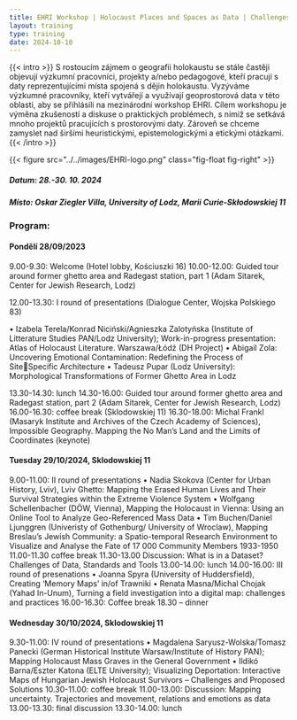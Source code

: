 ```yaml
---
title: EHRI Workshop | Holocaust Places and Spaces as Data | Challenges and Best Practices
layout: training
type: training
date: 2024-10-10
---
```


{{< intro >}}
S rostoucím zájmem o geografii holokaustu se stále častěji objevují výzkumní pracovníci, projekty a/nebo pedagogové, kteří pracují s daty reprezentujícími místa spojená s dějin holokaustu. Vyzýváme výzkumné pracovníky, kteří vytvářejí a využívají geoprostorová data v této oblasti, aby se přihlásili na mezinárodní workshop EHRI. Cílem workshopu je výměna zkušeností a diskuse o praktických problémech, s nimiž se setkává mnoho projektů pracujících s prostorovými daty. Zároveň se chceme zamyslet nad širšími heuristickými, epistemologickými a etickými otázkami.
{{< /intro >}}

{{< figure src="../../images/EHRI-logo.png" class="fig-float fig-right" >}}

##### Datum: 28.-30. 10. 2024
##### Místo: Oskar Ziegler Villa, University of Lodz, Marii Curie-Skłodowskiej 11

### Program:

#### Pondělí 28/09/2023

9.00-9.30: Welcome (Hotel lobby, Kościuszki 16)
10.00-12.00: Guided tour around former ghetto area and Radegast station, part 1 (Adam 
Sitarek, Center for Jewish Research, Lodz)

12.00-13.30: I round of presentations (Dialogue Center, Wojska Polskiego 83)

• Izabela Terela/Konrad Niciński/Agnieszka Zalotyńska (Institute of Litterature Studies 
PAN/Lodz University); Work-in-progress presentation: Atlas of Holocaust Literature. 
Warszawa/Łódź (DH Project)
• Abigail Zola: Uncovering Emotional Contamination: Redefining the Process of SiteSpecific Architecture
• Tadeusz Pupar (Lodz University): Morphological Transformations of Former Ghetto 
Area in Lodz

13.30-14.30: lunch
14.30-16.00: Guided tour around former ghetto area and Radegast station, part 2 (Adam 
Sitarek, Center for Jewish Research, Lodz)
16.00-16.30: coffee break (Sklodowskiej 11)
16.30-18.00: Michal Frankl (Masaryk Institute and Archives of the Czech Academy of 
Sciences), Impossible Geography. Mapping the No Man’s Land and the Limits of Coordinates (keynote) 

#### Tuesday 29/10/2024, Sklodowskiej 11

9.00-11.00: II round of presentations 
• Nadia Skokova (Center for Urban History, Lviv), Lviv Ghetto: Mapping the Erased 
Human Lives and Their Survival Strategies within the Extreme Violence System
• Wolfgang Schellenbacher (DÖW, Vienna), Mapping the Holocaust in Vienna: Using an 
Online Tool to Analyze Geo-Referenced Mass Data
• Tim Buchen/Daniel Ljunggren (Univeristy of Gothenburg/ University of Wroclaw), 
Mapping Breslau’s Jewish Community: a Spatio-temporal Research Environment to 
Visualize and Analyse the Fate of 17 000 Community Members 1933-1950
11.00-11.30 coffee break
11.30-13.00 Discussion: What is in a Dataset? Challenges of Data, Standards and Tools
13.00-14.00: lunch
14.00-16.00: III round of presenations 
• Joanna Spyra (University of Huddersfield), Creating ‘Memory Maps’ in/of Trawniki
• Renata Masna/Michal Chojak (Yahad In-Unum), Turning a field investigation into a 
digital map: challenges and practices
16.00-16.30: Coffee break
18.30 – dinner 

#### Wednesday 30/10/2024, Sklodowskiej 11

9.30-11.00: IV round of presentations 
• Magdalena Saryusz-Wolska/Tomasz Panecki (German Historical Institute 
Warsaw/Institute of History PAN); Mapping Holocaust Mass Graves in the General 
Government
• Ildikó Barna/Eszter Katona (ELTE University); Visualizing Deportation: Interactive 
Maps of Hungarian Jewish Holocaust Survivors – Challenges and Proposed Solutions
10.30-11.00: coffee break 
11.00-13.00: Discussion: Mapping uncertainty. Trajectories and movement, relations and 
emotions as data
13.00-13.30: final discussion
13.30-14.00: lunch